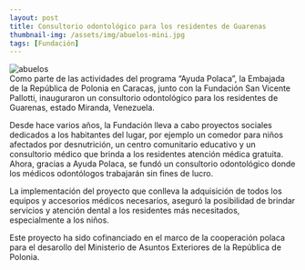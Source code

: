 ```yaml
---
layout: post
title: Consultorio odontológico para los residentes de Guarenas
thumbnail-img: /assets/img/abuelos-mini.jpg
tags: [Fundación]
---
```

![abuelos](https://fundacionsanvicentepallotti.github.io/assets/img/pic15.jpg)<br>
Como parte de las actividades del programa “Ayuda Polaca”, la Embajada de la República de Polonia en Caracas, junto con la Fundación San Vicente Pallotti, inauguraron un consultorio odontológico para los residentes de Guarenas, estado Miranda, Venezuela.

Desde hace varios años, la Fundación lleva a cabo proyectos sociales dedicados a los habitantes del lugar, por ejemplo un comedor para niños afectados por desnutrición, un centro comunitario educativo y un consultorio médico que brinda a los residentes atención médica gratuita. Ahora, gracias a Ayuda Polaca, se fundó un consultorio odontológico donde los médicos odontólogos trabajarán sin fines de lucro.

La implementación del proyecto que conlleva la adquisición de todos los equipos y accesorios médicos necesarios, aseguró la posibilidad de brindar servicios y atención dental a los residentes más necesitados, especialmente a los niños.

 

Este proyecto ha sido cofinanciado en el marco de la cooperación polaca para el desarollo del Ministerio de Asuntos Exteriores de la República de Polonia.
